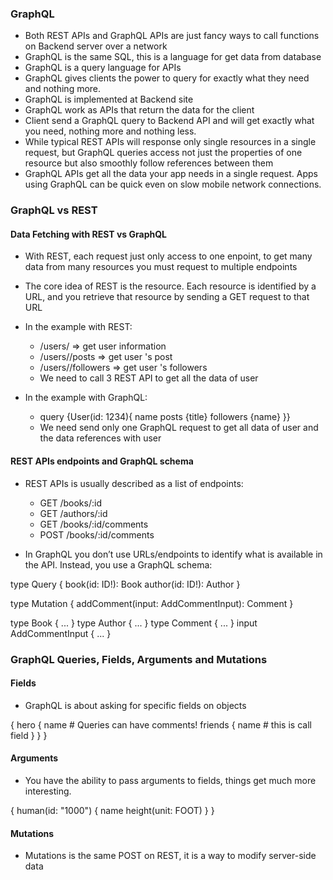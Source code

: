 
### GraphQL
* Both REST APIs and GraphQL APIs are just fancy ways to call functions on Backend server over a network
* GraphQL is the same SQL, this is a language for get data from database
* GraphQL is a query language for APIs
* GraphQL gives clients the power to query for exactly what they need and nothing more.
* GraphQL is implemented at Backend site
* GraphQL work as APIs that return the data for the client 
* Client send a GraphQL query to Backend API and will get exactly what you need, nothing more and nothing less.
* While typical REST APIs will response only single resources in a single request, but GraphQL queries access not just the properties of one resource but also smoothly follow references between them
* GraphQL APIs get all the data your app needs in a single request. Apps using GraphQL can be quick even on slow mobile network connections.

### GraphQL vs REST

#### Data Fetching with REST vs GraphQL

* With REST, each request just only access to one enpoint, to get many data from many resources you must request to multiple endpoints
* The core idea of REST is the resource. Each resource is identified by a URL, and you retrieve that resource by sending a GET request to that URL

* In the example with REST:
    * /users/<id>  => get user information
    * /users/<id>/posts  => get user 's post 
    * /users/<id>/followers  => get user 's followers
    * We need to call 3 REST API to get all the data of user

* In the example with GraphQL:

    * query {User(id: 1234){ name posts {title} followers {name} }}
    * We need send only one GraphQL request to get all data of user and the data references with user

#### REST APIs endpoints and GraphQL schema

* REST APIs is usually described as a list of endpoints:
    * GET /books/:id
    * GET /authors/:id
    * GET /books/:id/comments
    * POST /books/:id/comments

* In GraphQL you don’t use URLs/endpoints to identify what is available in the API. Instead, you use a GraphQL schema:


type Query {
  book(id: ID!): Book
  author(id: ID!): Author
}

type Mutation {
  addComment(input: AddCommentInput): Comment
}

type Book { ... }
type Author { ... }
type Comment { ... }
input AddCommentInput { ... }


### GraphQL Queries, Fields, Arguments and Mutations

#### Fields

* GraphQL is about asking for specific fields on objects


{
  hero {
    name
    # Queries can have comments!
    friends {
      name # this is call field
    }
  }
}


#### Arguments

* You have the ability to pass arguments to fields, things get much more interesting.


{
  human(id: "1000") {
    name
    height(unit: FOOT)
  }
}


#### Mutations

* Mutations is the same POST on REST, it is a way to modify server-side data 
